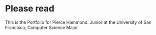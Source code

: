 # Please read

This is the Portfolio for Pierce Hammond. 
Junior at the University of San Francisco, Computer Science Major



